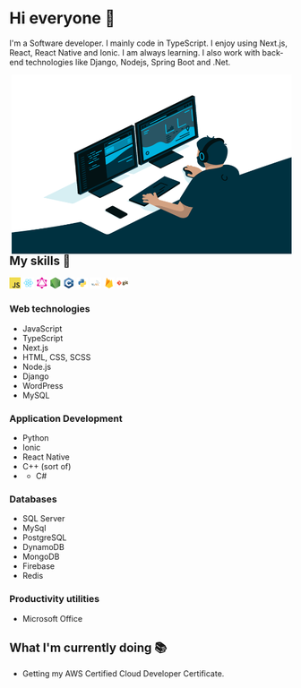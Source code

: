 # Hi everyone :wave:

I'm a Software developer.
I mainly code in TypeScript. I enjoy using Next.js, React, React Native and Ionic. I am always learning. I also work with back-end technologies like Django, Nodejs, Spring Boot and .Net.


<img align="right" alt="GIF" src="https://github.com/c0basi/c0basi/blob/main/code.gif?raw=true" width="500" height="320" />

 
## My skills 📜
<code><img height="20" src="https://raw.githubusercontent.com/github/explore/80688e429a7d4ef2fca1e82350fe8e3517d3494d/topics/javascript/javascript.png"></code>
<code><img height="20" src="https://raw.githubusercontent.com/github/explore/80688e429a7d4ef2fca1e82350fe8e3517d3494d/topics/react/react.png"></code>
<code><img height="20" src="https://raw.githubusercontent.com/github/explore/5c058a388828bb5fde0bcafd4bc867b5bb3f26f3/topics/graphql/graphql.png"></code>
<code><img height="20" src="https://raw.githubusercontent.com/github/explore/80688e429a7d4ef2fca1e82350fe8e3517d3494d/topics/nodejs/nodejs.png"></code>
<code><img height="20" src="https://raw.githubusercontent.com/github/explore/80688e429a7d4ef2fca1e82350fe8e3517d3494d/topics/cpp/cpp.png"></code>
<code><img height="20" src="https://raw.githubusercontent.com/github/explore/80688e429a7d4ef2fca1e82350fe8e3517d3494d/topics/python/python.png"></code>
<code><img height="20" src="https://raw.githubusercontent.com/github/explore/80688e429a7d4ef2fca1e82350fe8e3517d3494d/topics/mysql/mysql.png"></code>
<code><img height="20" src="https://raw.githubusercontent.com/github/explore/80688e429a7d4ef2fca1e82350fe8e3517d3494d/topics/firebase/firebase.png"></code>
<code><img height="20" src="https://raw.githubusercontent.com/github/explore/80688e429a7d4ef2fca1e82350fe8e3517d3494d/topics/git/git.png"></code>

### Web technologies

- JavaScript
- TypeScript
- Next.js
- HTML, CSS, SCSS
- Node.js
- Django
- WordPress
- MySQL

### Application Development

- Python 
- Ionic
- React Native
- C++ (sort of)
- - C#
  
### Databases
- SQL Server
- MySql
- PostgreSQL
- DynamoDB
- MongoDB
- Firebase
- Redis

### Productivity utilities

- Microsoft Office


## What I'm currently doing 📚

- Getting my AWS Certified Cloud Developer Certificate.


</details>

